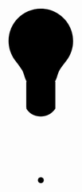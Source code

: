 
<!DOCTYPE html>
<html lang="en">

<head>
  <meta charset="UTF-8">
  <title>Andev web</title>
  <link rel="stylesheet" href="https://cdnjs.cloudflare.com/ajax/libs/normalize/5.0.0/normalize.min.css">
  <style>
    * {
      box-sizing: border-box;
    }

    :root {
      --on: 0;
      --bg: hsl(calc(200 - (var(--on) * 160)), calc((20 + (var(--on) * 50)) * 1%), calc((20 + (var(--on) * 60)) * 1%));
      --cord: hsl(0, 0%, calc((60 - (var(--on) * 50)) * 1%));
      --stroke: hsl(0, 0%, calc((60 - (var(--on) * 50)) * 1%));
      --shine: hsla(0, 0%, 100%, calc(0.75 - (var(--on) * 0.5)));
      --cap: hsl(0, 0%, calc((40 + (var(--on) * 30)) * 1%));
      --filament: hsl(45, calc(var(--on) * 80%), calc((25 + (var(--on) * 75)) * 1%));
    }

    body {
      min-height: 100vh;
      display: flex;
      align-items: center;
      justify-content: center;
      background: var(--bg);
    }

    .toggle-scene {
      overflow: visible !important;
      height: 50vmin;
      position: absolute;
    }

    .toggle-scene__cord {
      stroke: var(--cord);
      cursor: move;
    }

    .toggle-scene__cord:nth-of-type(1) {
      display: none;
    }

    .toggle-scene__cord:nth-of-type(2),
    .toggle-scene__cord:nth-of-type(3),
    .toggle-scene__cord:nth-of-type(4),
    .toggle-scene__cord:nth-of-type(5) {
      display: none;
    }

    .toggle-scene__cord-end {
      stroke: var(--cord);
      fill: var(--cord);
    }

    .toggle-scene__dummy-cord {
      stroke-width: 6;
      stroke: var(--cord);
    }

    .bulb__filament {
      stroke: var(--filament);
    }

    .bulb__shine {
      stroke: var(--shine);
    }

    .bulb__flash {
      stroke: #f5e0a3;
      display: none;
    }

    .bulb__bulb {
      stroke: var(--stroke);
      fill: hsla(calc(180 - (95 * var(--on))), 80%, 80%, calc(0.1 + (0.4 * var(--on))));
    }

    .bulb__cap {
      fill: var(--cap);
    }

    .bulb__cap-shine {
      fill: var(--shine);
    }

    .bulb__cap-outline {
      stroke: var(--stroke);
    }
  </style>

</head>

<body>
  <!-- partial:index.partial.html -->
  <svg class="toggle-scene" xmlns="http://www.w3.org/2000/svg" preserveaspectratio="xMinYMin"
    viewBox="0 0 197.451 481.081">
    <defs>
      <marker id="e" orient="auto" overflow="visible" refx="0" refy="0">
        <path class="toggle-scene__cord-end" fill-rule="evenodd" stroke-width=".2666"
          d="M.98 0a1 1 0 11-2 0 1 1 0 012 0z"></path>
      </marker>
      <marker id="d" orient="auto" overflow="visible" refx="0" refy="0">
        <path class="toggle-scene__cord-end" fill-rule="evenodd" stroke-width=".2666"
          d="M.98 0a1 1 0 11-2 0 1 1 0 012 0z"></path>
      </marker>
      <marker id="c" orient="auto" overflow="visible" refx="0" refy="0">
        <path class="toggle-scene__cord-end" fill-rule="evenodd" stroke-width=".2666"
          d="M.98 0a1 1 0 11-2 0 1 1 0 012 0z"></path>
      </marker>
      <marker id="b" orient="auto" overflow="visible" refx="0" refy="0">
        <path class="toggle-scene__cord-end" fill-rule="evenodd" stroke-width=".2666"
          d="M.98 0a1 1 0 11-2 0 1 1 0 012 0z"></path>
      </marker>
      <marker id="a" orient="auto" overflow="visible" refx="0" refy="0">
        <path class="toggle-scene__cord-end" fill-rule="evenodd" stroke-width=".2666"
          d="M.98 0a1 1 0 11-2 0 1 1 0 012 0z"></path>
      </marker>
      <clippath id="g" clippathunits="userSpaceOnUse">
        <path stroke-linecap="round" stroke-linejoin="round" stroke-width="4.677"
          d="M-774.546 827.629s12.917-13.473 29.203-13.412c16.53.062 29.203 13.412 29.203 13.412v53.6s-8.825 16-29.203 16c-21.674 0-29.203-16-29.203-16z">
        </path>
      </clippath>
      <clippath id="f" clippathunits="userSpaceOnUse">
        <path
          d="M-868.418 945.051c-4.188 73.011 78.255 53.244 150.216 52.941 82.387-.346 98.921-19.444 98.921-47.058 0-27.615-4.788-42.55-73.823-42.55-69.036 0-171.436-30.937-175.314 36.667z">
        </path>
      </clippath>
    </defs>
    <g class="toggle-scene__cords">
      <path class="toggle-scene__cord" marker-end="url(#a)" fill="none" stroke-linecap="square" stroke-width="6"
        d="M123.228-28.56v150.493" transform="translate(-24.503 256.106)"></path>
      <path class="toggle-scene__cord" marker-end="url(#a)" fill="none" stroke-linecap="square" stroke-width="6"
        d="M123.228-28.59s28 8.131 28 19.506-18.667 13.005-28 19.507c-9.333 6.502-28 8.131-28 19.506s28 19.507 28 19.507"
        transform="translate(-24.503 256.106)"></path>
      <path class="toggle-scene__cord" marker-end="url(#a)" fill="none" stroke-linecap="square" stroke-width="6"
        d="M123.228-28.575s-20 16.871-20 28.468c0 11.597 13.333 18.978 20 28.468 6.667 9.489 20 16.87 20 28.467 0 11.597-20 28.468-20 28.468"
        transform="translate(-24.503 256.106)"></path>
      <path class="toggle-scene__cord" marker-end="url(#a)" fill="none" stroke-linecap="square" stroke-width="6"
        d="M123.228-28.569s16 20.623 16 32.782c0 12.16-10.667 21.855-16 32.782-5.333 10.928-16 20.623-16 32.782 0 12.16 16 32.782 16 32.782"
        transform="translate(-24.503 256.106)"></path>
      <path class="toggle-scene__cord" marker-end="url(#a)" fill="none" stroke-linecap="square" stroke-width="6"
        d="M123.228-28.563s-10 24.647-10 37.623c0 12.977 6.667 25.082 10 37.623 3.333 12.541 10 24.647 10 37.623 0 12.977-10 37.623-10 37.623"
        transform="translate(-24.503 256.106)"></path>
      <g class="line toggle-scene__dummy-cord">
        <line marker-end="url(#a)" x1="98.7255" x2="98.7255" y1="240.5405" y2="380.5405"></line>
      </g>
      <circle class="toggle-scene__hit-spot" cx="98.7255" cy="380.5405" r="60" fill="transparent"></circle>
    </g>
    <g class="toggle-scene__bulb bulb" transform="translate(844.069 -645.213)">
      <path class="bulb__cap" stroke-linecap="round" stroke-linejoin="round" stroke-width="4.677"
        d="M-774.546 827.629s12.917-13.473 29.203-13.412c16.53.062 29.203 13.412 29.203 13.412v53.6s-8.825 16-29.203 16c-21.674 0-29.203-16-29.203-16z">
      </path>
      <path class="bulb__cap-shine" d="M-778.379 802.873h25.512v118.409h-25.512z" clip-path="url(#g)"
        transform="matrix(.52452 0 0 .90177 -368.282 82.976)"></path>
      <path class="bulb__cap" stroke-linecap="round" stroke-linejoin="round" stroke-width="4"
        d="M-774.546 827.629s12.917-13.473 29.203-13.412c16.53.062 29.203 13.412 29.203 13.412v0s-8.439 10.115-28.817 10.115c-21.673 0-29.59-10.115-29.59-10.115z">
      </path>
      <path class="bulb__cap-outline" fill="none" stroke-linecap="round" stroke-linejoin="round" stroke-width="4.677"
        d="M-774.546 827.629s12.917-13.473 29.203-13.412c16.53.062 29.203 13.412 29.203 13.412v53.6s-8.825 16-29.203 16c-21.674 0-29.203-16-29.203-16z">
      </path>
      <g class="bulb__filament" fill="none" stroke-linecap="round" stroke-width="5">
        <path d="M-752.914 823.875l-8.858-33.06"></path>
        <path d="M-737.772 823.875l8.858-33.06"></path>
      </g>
      <path class="bulb__bulb" stroke-linecap="round" stroke-width="5"
        d="M-783.192 803.855c5.251 8.815 5.295 21.32 13.272 27.774 12.299 8.045 36.46 8.115 49.127 0 7.976-6.454 8.022-18.96 13.273-27.774 3.992-6.7 14.408-19.811 14.408-19.811 8.276-11.539 12.769-24.594 12.769-38.699 0-35.898-29.102-65-65-65-35.899 0-65 29.102-65 65 0 13.667 4.217 26.348 12.405 38.2 0 0 10.754 13.61 14.746 20.31z">
      </path>
      <circle class="bulb__flash" cx="-745.343" cy="743.939" r="83.725" fill="none" stroke-dasharray="10,30"
        stroke-linecap="round" stroke-linejoin="round" stroke-width="10"></circle>
      <path class="bulb__shine" fill="none" stroke-linecap="round" stroke-linejoin="round" stroke-width="12"
        d="M-789.19 757.501a45.897 45.897 0 013.915-36.189 45.897 45.897 0 0129.031-21.957"></path>
    </g>
  </svg>
  <!-- partial -->
  <script src='https://unpkg.co/gsap@3/dist/gsap.min.js'></script>
  <script src='https://assets.codepen.io/16327/MorphSVGPlugin3.min.js'></script>
  <script src='https://unpkg.com/gsap@3/dist/Draggable.min.js'></script>
  <script>const {
      gsap: { registerPlugin, set, to, timeline },
      MorphSVGPlugin,
      Draggable } =
      window;
    registerPlugin(MorphSVGPlugin);

    // Used to calculate distance of "tug"
    let startX;
    let startY;

    const AUDIO = {
      CLICK: new Audio('https://assets.codepen.io/605876/click.mp3')
    };

    const STATE = {
      ON: false
    };

    const CORD_DURATION = 0.1;

    const CORDS = document.querySelectorAll('.toggle-scene__cord');
    const HIT = document.querySelector('.toggle-scene__hit-spot');
    const DUMMY = document.querySelector('.toggle-scene__dummy-cord');
    const DUMMY_CORD = document.querySelector('.toggle-scene__dummy-cord line');
    const PROXY = document.createElement('div');
    // set init position
    const ENDX = DUMMY_CORD.getAttribute('x2');
    const ENDY = DUMMY_CORD.getAttribute('y2');
    const RESET = () => {
      set(PROXY, {
        x: ENDX,
        y: ENDY
      });

    };

    RESET();

    const CORD_TL = timeline({
      paused: true,
      onStart: () => {
        STATE.ON = !STATE.ON;
        set(document.documentElement, { '--on': STATE.ON ? 1 : 0 });
        set([DUMMY, HIT], { display: 'none' });
        set(CORDS[0], { display: 'block' });
        AUDIO.CLICK.play();
      },
      onComplete: () => {
        set([DUMMY, HIT], { display: 'block' });
        set(CORDS[0], { display: 'none' });
        RESET();
      }
    });


    for (let i = 1; i < CORDS.length; i++) {
      CORD_TL.add(
        to(CORDS[0], {
          morphSVG: CORDS[i],
          duration: CORD_DURATION,
          repeat: 1,
          yoyo: true
        }));


    }

    Draggable.create(PROXY, {
      trigger: HIT,
      type: 'x,y',
      onPress: e => {
        startX = e.x;
        startY = e.y;
      },
      onDrag: function () {
        set(DUMMY_CORD, {
          attr: {
            x2: this.x,
            y2: this.y
          }
        });


      },
      onRelease: function (e) {
        const DISTX = Math.abs(e.x - startX);
        const DISTY = Math.abs(e.y - startY);
        const TRAVELLED = Math.sqrt(DISTX * DISTX + DISTY * DISTY);
        to(DUMMY_CORD, {
          attr: { x2: ENDX, y2: ENDY },
          duration: CORD_DURATION,
          onComplete: () => {
            if (TRAVELLED > 50) {
              CORD_TL.restart();
            } else {
              RESET();
            }
          }
        });

      }
    });</script>

</body>

</html>
<h2>Esta es una..........</h2>                
<h1>Lampara</h1>
